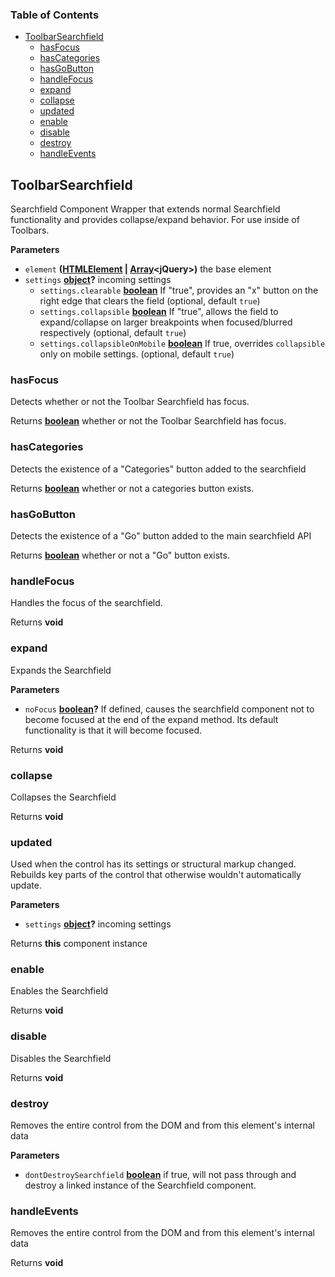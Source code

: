 <!-- Generated by documentation.js. Update this documentation by updating the source code. -->

### Table of Contents

-   [ToolbarSearchfield][1]
    -   [hasFocus][2]
    -   [hasCategories][3]
    -   [hasGoButton][4]
    -   [handleFocus][5]
    -   [expand][6]
    -   [collapse][7]
    -   [updated][8]
    -   [enable][9]
    -   [disable][10]
    -   [destroy][11]
    -   [handleEvents][12]

## ToolbarSearchfield

Searchfield Component Wrapper that extends normal Searchfield functionality
 and provides collapse/expand behavior.  For use inside of Toolbars.

**Parameters**

-   `element` **([HTMLElement][13] \| [Array][14]&lt;jQuery>)** the base element
-   `settings` **[object][15]?** incoming settings
    -   `settings.clearable` **[boolean][16]** If "true", provides an "x" button on the right edge that clears the field (optional, default `true`)
    -   `settings.collapsible` **[boolean][16]** If "true", allows the field to expand/collapse on larger breakpoints when
        focused/blurred respectively (optional, default `true`)
    -   `settings.collapsibleOnMobile` **[boolean][16]** If true, overrides `collapsible` only on mobile settings. (optional, default `true`)

### hasFocus

Detects whether or not the Toolbar Searchfield has focus.

Returns **[boolean][16]** whether or not the Toolbar Searchfield has focus.

### hasCategories

Detects the existence of a "Categories" button added to the searchfield

Returns **[boolean][16]** whether or not a categories button exists.

### hasGoButton

Detects the existence of a "Go" button added to the main searchfield API

Returns **[boolean][16]** whether or not a "Go" button exists.

### handleFocus

Handles the focus of the searchfield.

Returns **void** 

### expand

Expands the Searchfield

**Parameters**

-   `noFocus` **[boolean][16]?** If defined, causes the searchfield component not to become focused
     at the end of the expand method. Its default functionality is that it will become focused.

Returns **void** 

### collapse

Collapses the Searchfield

Returns **void** 

### updated

Used when the control has its settings or structural markup changed.
Rebuilds key parts of the control that otherwise wouldn't automatically update.

**Parameters**

-   `settings` **[object][15]?** incoming settings

Returns **this** component instance

### enable

Enables the Searchfield

Returns **void** 

### disable

Disables the Searchfield

Returns **void** 

### destroy

Removes the entire control from the DOM and from this element's internal data

**Parameters**

-   `dontDestroySearchfield` **[boolean][16]** if true, will not pass through and destroy
    a linked instance of the Searchfield component.

### handleEvents

Removes the entire control from the DOM and from this element's internal data

Returns **void** 

[1]: #toolbarsearchfield

[2]: #hasfocus

[3]: #hascategories

[4]: #hasgobutton

[5]: #handlefocus

[6]: #expand

[7]: #collapse

[8]: #updated

[9]: #enable

[10]: #disable

[11]: #destroy

[12]: #handleevents

[13]: https://developer.mozilla.org/docs/Web/HTML/Element

[14]: https://developer.mozilla.org/docs/Web/JavaScript/Reference/Global_Objects/Array

[15]: https://developer.mozilla.org/docs/Web/JavaScript/Reference/Global_Objects/Object

[16]: https://developer.mozilla.org/docs/Web/JavaScript/Reference/Global_Objects/Boolean
